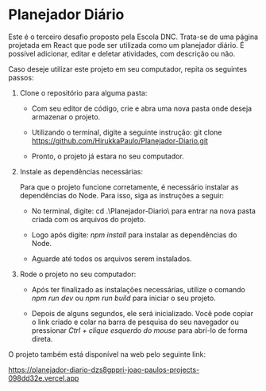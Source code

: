 # Planejador Diário

Este é o terceiro desafio proposto pela Escola DNC. Trata-se de uma página projetada em React que pode ser utilizada como um planejador diário. É possível adicionar, editar e deletar atividades, com descrição ou não.

Caso deseje utilizar este projeto em seu computador, repita os seguintes passos:

1. Clone o repositório para alguma pasta:

    - Com seu editor de código, crie e abra uma nova pasta onde deseja armazenar o projeto.

    - Utilizando o terminal, digite a seguinte instrução: git clone https://github.com/HirukkaPaulo/Planejador-Diario.git

    - Pronto, o projeto já estara no seu computador.

2. Instale as dependências necessárias: 

    Para que o projeto funcione corretamente, é necessário instalar as dependências do Node. Para isso, siga as instruções a seguir:

    - No terminal, digite:  cd .\Planejador-Diario\  para entrar na nova pasta criada com os arquivos do projeto.

    -  Logo após digite: *npm install* para instalar as dependências do Node.

    - Aguarde até todos os arquivos serem instalados.

3. Rode o projeto no seu computador: 

    - Após ter finalizado as instalações necessárias, utilize o comando *npm run dev* ou *npm run build* para iniciar o seu projeto.

    - Depois de alguns segundos, ele será inicializado. Você pode copiar o link criado e colar na barra de pesquisa do seu navegador ou pressionar *Ctrl + clique esquerdo do mouse* para abrí-lo de forma direta.

O projeto também está disponível na web pelo seguinte link:

https://planejador-diario-dzs8gppri-joao-paulos-projects-098dd32e.vercel.app